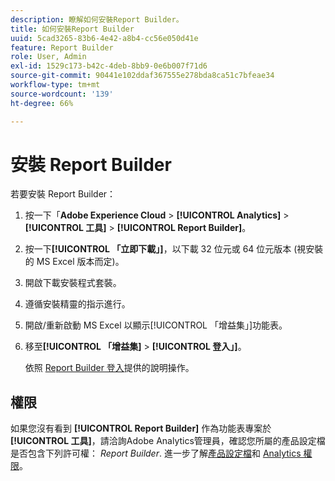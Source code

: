 ```yaml
---
description: 瞭解如何安裝Report Builder。
title: 如何安裝Report Builder
uuid: 5cad3265-83b6-4e42-a8b4-cc56e050d41e
feature: Report Builder
role: User, Admin
exl-id: 1529c173-b42c-4deb-8bb9-0e6b007f71d6
source-git-commit: 90441e102ddaf367555e278bda8ca51c7bfeae34
workflow-type: tm+mt
source-wordcount: '139'
ht-degree: 66%

---
```


# 安裝 Report Builder

若要安裝 Report Builder：

1. 按一下「**[](https://experience.adobe.com/)Adobe Experience Cloud** > **[!UICONTROL Analytics]** > **[!UICONTROL 工具]** > **[!UICONTROL Report Builder]**。
1. 按一下&#x200B;**[!UICONTROL 「立即下載」]**，以下載 32 位元或 64 位元版本 (視安裝的 MS Excel 版本而定)。
1. 開啟下載安裝程式套裝。
1. 遵循安裝精靈的指示進行。
1. 開啟/重新啟動 MS Excel 以顯示[!UICONTROL 「增益集」]功能表。
1. 移至&#x200B;**[!UICONTROL 「增益集]** > **[!UICONTROL 登入」]**。

   依照 [Report Builder 登入](/help/analyze/report-builder/setup/login.md)提供的說明操作。

## 權限

如果您沒有看到 **[!UICONTROL Report Builder]** 作為功能表專案於 **[!UICONTROL 工具]**，請洽詢Adobe Analytics管理員，確認您所屬的產品設定檔是否包含下列許可權： *Report Builder*. 進一步了解[產品設定檔](https://experienceleague.adobe.com/docs/analytics/admin/admin-console/permissions/product-profile.html?lang=zh-Hant)和 [Analytics 權限](https://experienceleague.adobe.com/docs/analytics/admin/admin-console/permissions/analytics-tools.html?lang=zh-Hant)。

